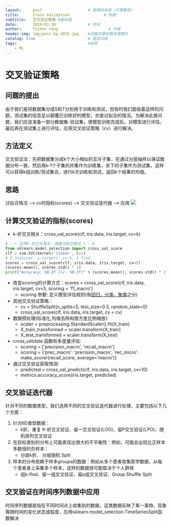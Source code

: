 ```yaml
---
layout:     post                    # 使用的布局（不需要改）
title:      Cross Validation               # 标题 
subtitle:   交叉验证策略 #副标题
date:       2019-01-28              # 时间
author:     Yichen Yang                      # 作者
header-img: img/post-bg-2015.jpg    #这篇文章标题背景图片
catalog: true                       # 是否归档
tags:                               #标签
    - ML
---
```


# 交叉验证策略
## 问题的提出
由于我们是将数据集分成S和T分别用于训练和测试，但有时我们面临着这样的问题，测试集的信息足以颠覆已训练好的模型，亦是过拟合的情况。为解决此类问题，我们应该准备一部分数据集-验证集，使模型训练完成后，对模型进行评估，最后再在测试集上进行评估，应用交叉验证策略（cv）进行解决。
## 方法定义
交叉验证法：先把数据集分成k个大小相似的互斥子集，在通过分层抽样以保证数据分布一致，然后用k-1个子集的并集作为训练集，余下的子集作为测试集，这样可以获得k组训练/测试集合，进行k次训练和测试，返回k个结果的均值。
## 思路
过拟合情况 --> cv的指标(scores) --> 交叉验证迭代器 --> 应用
![](https://ws2.sinaimg.cn/large/006tNc79ly1fzq3s6qgkaj31e40oh0un.jpg)
## 计算交叉验证的指标(scores)
* k-折交叉相关：cross_val_score(clf, iris.data, iris.target, cv=k)
``` python
# --* 应用k-折交叉相关，减缓过拟合情况 *-- # 
from sklearn.model_selection import cross_val_score
clf = svm.SVC(kernel='linear', C=1)
# X:features  y:targets  cv:k, 5 flod
scores = cross_val_score(clf, iris.data, iris.target, cv=5)
(scores.mean(), scores.std() * 2)
print("Accuracy: %0.2f (+/- %0.2f)" % (scores.mean(), scores.std() * 2))
```
* 改变scoring的计算方式：scores = cross_val_score(clf, iris.data, iris.target, cv=5, scoring = 'f1_macro')
	* scoring 参数: 定义模型评估规则(有[回归，分类，聚类](http://sklearn.apachecn.org/cn/0.19.0/modules/model_evaluation.html#scoring-parameter)之分)
* 其他交叉验证策略：
	* cv = ShuffleSplit(n_splits=5, test_size=0.3, random_state=0)
	* cross_val_score(clf, iris.data, iris.target, cv = cv)
* 数据预处理(标准化,均值去除和按方差比例缩放):
	* scaler = preprocessing.StandardScaler().fit(X_train)
	* X_train_transformed = scaler.transform(X_train)
	* X_test_transformed = scaler.transform(X_test)
* cross_validate 函数和多度量评估:
	* scoring = ['precision_macro', 'recall_macro']
	* scoring = {'prec_macro': 'precision_macro', 'rec_micro': make_scorer(recall_score, average='macro')}
* 通过交叉验证获取预测:
	* predicted = cross_val_predict(clf, iris.data, iris.target, cv=10)
	* metrics.accuracy_score(iris.target, predicted) 
## 交叉验证迭代器
针对不同的数据类型，我们选用不同的交叉验证迭代器进行处理，主要包括以下几个方面：
1. 针对IID类型数据：
	* k折、重复 K-折交叉验证、留一交叉验证(LOO)、留P交叉验证(LPO)、随机排列交叉验证
2. 在目标类别的分布上可能表现出很大的不平衡性：例如，可能会出现比正样本多数倍的负样本：
	* 分层k折、 分层随机 Split
 3. 样本的分布依赖于样本groups的数据：例如从多个患者收集医学数据，从每个患者身上采集多个样本，这样的数据很可能取决于个人群体
	* 组k-flod、留一组交叉验证、留p组交叉验证、Group Shuffle Split
## 交叉验证在时间序列数据中应用
时间序列数据是指在不同时间点上收集到的数据，这类数据反映了某一事物、现象等随时间的变化状态或程度，应用sklearn.model_selection.TimeSeriesSplit函数解决




























